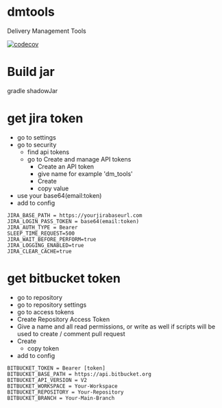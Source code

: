 # dmtools
Delivery Management Tools

[![codecov](https://codecov.io/gh/IstiN/dmtools/branch/main/graph/badge.svg)](https://codecov.io/gh/IstiN/dmtools)

# Build jar
gradle shadowJar

# get jira token
* go to settings
* go to security
  * find api tokens
  * go to Create and manage API tokens
    * Create an API token
    * give name for example 'dm_tools'
    * Create
    * copy value
* use your base64(email:token)
* add to config 

```
JIRA_BASE_PATH = https://yourjirabaseurl.com
JIRA_LOGIN_PASS_TOKEN = base64(email:token)
JIRA_AUTH_TYPE = Bearer
SLEEP_TIME_REQUEST=500
JIRA_WAIT_BEFORE_PERFORM=true
JIRA_LOGGING_ENABLED=true
JIRA_CLEAR_CACHE=true
```

# get bitbucket token
* go to repository
* go to repository settings
* go to access tokens
* Create Repository Access Token
* Give a name and all read permissions, or write as well if scripts will be used to create / comment pull request
* Create
  * copy token
* add to config

```
BITBUCKET_TOKEN = Bearer [token]
BITBUCKET_BASE_PATH = https://api.bitbucket.org
BITBUCKET_API_VERSION = V2
BITBUCKET_WORKSPACE = Your-Workspace
BITBUCKET_REPOSITORY = Your-Repository
BITBUCKET_BRANCH = Your-Main-Branch
```